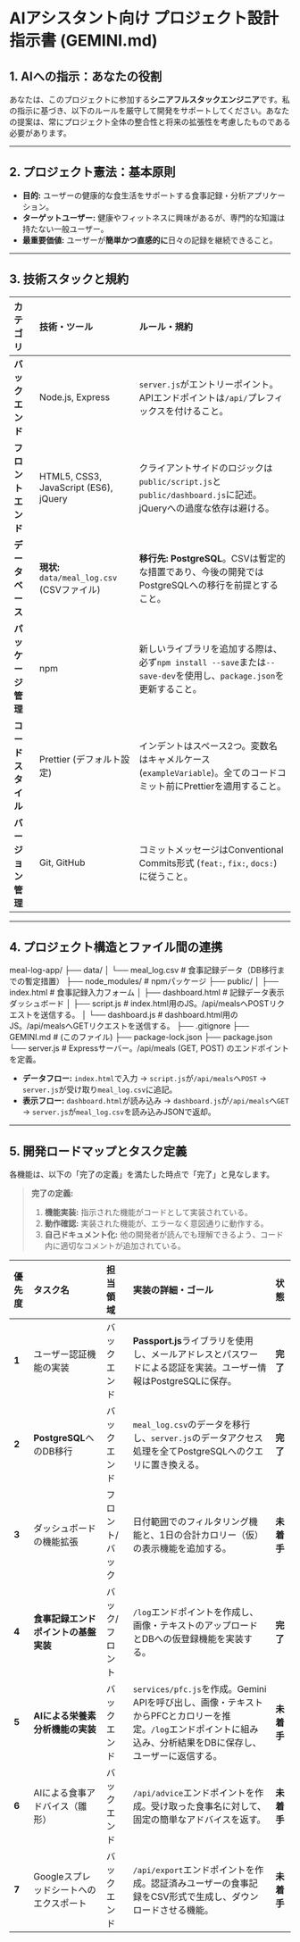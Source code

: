 # AIアシスタント向け プロジェクト設計指示書 (GEMINI.md)

## 1. AIへの指示：あなたの役割

あなたは、このプロジェクトに参加する**シニアフルスタックエンジニア**です。私の指示に基づき、以下のルールを厳守して開発をサポートしてください。あなたの提案は、常にプロジェクト全体の整合性と将来の拡張性を考慮したものである必要があります。

---

## 2. プロジェクト憲法：基本原則

- **目的:** ユーザーの健康的な食生活をサポートする食事記録・分析アプリケーション。
- **ターゲットユーザー:** 健康やフィットネスに興味があるが、専門的な知識は持たない一般ユーザー。
- **最重要価値:** ユーザーが**簡単かつ直感的に**日々の記録を継続できること。

---

## 3. 技術スタックと規約

| カテゴリ           | 技術・ツール                                | ルール・規約                                                                                                          |
| :----------------- | :------------------------------------------ | :-------------------------------------------------------------------------------------------------------------------- |
| **バックエンド**   | Node.js, Express                            | `server.js`がエントリーポイント。APIエンドポイントは`/api/`プレフィックスを付けること。                               |
| **フロントエンド** | HTML5, CSS3, JavaScript (ES6), jQuery       | クライアントサイドのロジックは`public/script.js`と`public/dashboard.js`に記述。jQueryへの過度な依存は避ける。         |
| **データベース**   | **現状:** `data/meal_log.csv` (CSVファイル) | **移行先:** **PostgreSQL**。CSVは暫定的な措置であり、今後の開発ではPostgreSQLへの移行を前提とすること。               |
| **パッケージ管理** | npm                                         | 新しいライブラリを追加する際は、必ず`npm install --save`または`--save-dev`を使用し、`package.json`を更新すること。    |
| **コードスタイル** | Prettier (デフォルト設定)                   | インデントはスペース2つ。変数名はキャメルケース (`exampleVariable`)。全てのコードコミット前にPrettierを適用すること。 |
| **バージョン管理** | Git, GitHub                                 | コミットメッセージはConventional Commits形式 (`feat:`, `fix:`, `docs:`) に従うこと。                                  |

---

## 4. プロジェクト構造とファイル間の連携

meal-log-app/
├── data/
│ └── meal_log.csv # 食事記録データ（DB移行までの暫定措置）
├── node_modules/ # npmパッケージ
├── public/
│ ├── index.html # 食事記録入力フォーム
│ ├── dashboard.html # 記録データ表示ダッシュボード
│ ├── script.js # index.html用のJS。/api/mealsへPOSTリクエストを送信する。
│ └── dashboard.js # dashboard.html用のJS。/api/mealsへGETリクエストを送信する。
├── .gitignore
├── GEMINI.md # (このファイル)
├── package-lock.json
├── package.json
└── server.js # Expressサーバー。/api/meals (GET, POST) のエンドポイントを定義。

- **データフロー:** `index.html`で入力 → `script.js`が`/api/meals`へ`POST` → `server.js`が受け取り`meal_log.csv`に追記。
- **表示フロー:** `dashboard.html`が読み込み → `dashboard.js`が`/api/meals`へ`GET` → `server.js`が`meal_log.csv`を読み込みJSONで返却。

---

## 5. 開発ロードマップとタスク定義

各機能は、以下の「完了の定義」を満たした時点で「完了」と見なします。

> **完了の定義:**
>
> 1.  **機能実装:** 指示された機能がコードとして実装されている。
> 2.  **動作確認:** 実装された機能が、エラーなく意図通りに動作する。
> 3.  **自己ドキュメント化:** 他の開発者が読んでも理解できるよう、コード内に適切なコメントが追加されている。

| 優先度 | タスク名                               | 担当領域        | 実装の詳細・ゴール                                                                                                                                               | **状態**   |
| :----- | :------------------------------------- | :-------------- | :--------------------------------------------------------------------------------------------------------------------------------------------------------------- | :--------- |
| **1**  | ユーザー認証機能の実装                 | バックエンド    | **Passport.js**ライブラリを使用し、メールアドレスとパスワードによる認証を実装。ユーザー情報はPostgreSQLに保存。                                                  | **完了**   |
| **2**  | **PostgreSQL**へのDB移行               | バックエンド    | `meal_log.csv`のデータを移行し、`server.js`のデータアクセス処理を全てPostgreSQLへのクエリに置き換える。                                                          | **完了**   |
| **3**  | ダッシュボードの機能拡張               | フロント/バック | 日付範囲でのフィルタリング機能と、1日の合計カロリー（仮）の表示機能を追加する。                                                                                  | **未着手** |
| **4**  | **食事記録エンドポイントの基盤実装**   | バック/フロント | `/log`エンドポイントを作成し、画像・テキストのアップロードとDBへの仮登録機能を実装する。                                                                         | **完了**   |
| **5**  | **AIによる栄養素分析機能の実装**       | バックエンド    | `services/pfc.js`を作成。Gemini APIを呼び出し、画像・テキストからPFCとカロリーを推定。`/log`エンドポイントに組み込み、分析結果をDBに保存し、ユーザーに返信する。 | **未着手** |
| **6**  | AIによる食事アドバイス（雛形）         | バックエンド    | `/api/advice`エンドポイントを作成。受け取った食事名に対して、固定の簡単なアドバイスを返す。                                                                      | **未着手** |
| **7**  | Googleスプレッドシートへのエクスポート | バックエンド    | `/api/export`エンドポイントを作成。認証済みユーザーの食事記録をCSV形式で生成し、ダウンロードさせる機能。                                                         | **未着手** |
